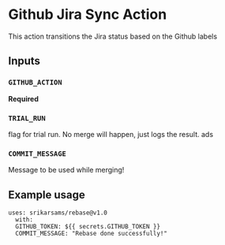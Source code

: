 # Github Jira Sync Action

This action transitions the Jira status based on the Github labels

## Inputs

### `GITHUB_ACTION`

**Required**

### `TRIAL_RUN`

flag for trial run. No merge will happen, just logs the result.
ads
### `COMMIT_MESSAGE`

Message to be used while merging!

## Example usage

```
uses: srikarsams/rebase@v1.0
  with:
  GITHUB_TOKEN: ${{ secrets.GITHUB_TOKEN }}
  COMMIT_MESSAGE: "Rebase done successfully!"
```
